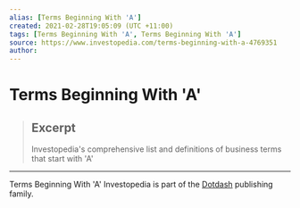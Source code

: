```yaml
---
alias: [Terms Beginning With 'A']
created: 2021-02-28T19:05:09 (UTC +11:00)
tags: [Terms Beginning With 'A', Terms Beginning With 'A']
source: https://www.investopedia.com/terms-beginning-with-a-4769351
author: 
---
```


# Terms Beginning With 'A'

> ## Excerpt
> Investopedia's comprehensive list and definitions of business terms that start with 'A'

---

Terms Beginning With 'A'
Investopedia is part of the [Dotdash](https://www.dotdash.com/) publishing family.
